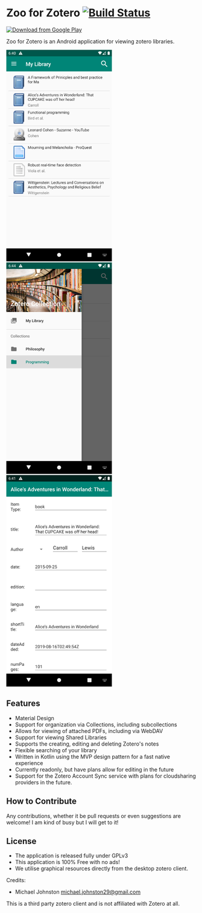 # Zoo for Zotero [![Build Status](https://travis-ci.org/mickstar/Zoo-For-Zotero.svg?branch=master)](https://travis-ci.org/mickstar/Zoo-For-Zotero)

[<img src="https://play.google.com/intl/en_us/badges/images/generic/en_badge_web_generic.png" 
      alt="Download from Google Play" 
      height="80">](https://play.google.com/store/apps/details?id=com.mickstarify.zooforzotero)

Zoo for Zotero is an Android application for viewing zotero libraries.

<img src="github/screenshot1.png" width="280"/> <img src="github/screenshot2.png" width="280"/> <img src="github/screenshot3.png" width="280" />

## Features
  - Material Design
  - Support for organization via Collections, including subcollections
  - Allows for viewing of attached PDFs, including via WebDAV
  - Support for viewing Shared Libraries
  - Supports the creating, editing and deleting Zotero's notes
  - Flexible searching of your library
  - Written in Kotlin using the MVP design pattern for a fast native experience
  - Currently readonly, but have plans allow for editing in the future
  - Support for the Zotero Account Sync service with plans for cloudsharing providers in the future.

## How to Contribute
Any contributions, whether it be pull requests or even suggestions are welcome!
I am kind of busy but I will get to it!

## License
 * The application is released fully under GPLv3
 * This application is 100% Free with no ads!
 * We utilise graphical resources directly from the desktop zotero client.


Credits:
  - Michael Johnston <michael.johnston29@gmail.com>

This is a third party zotero client and is not affiliated with Zotero at all.
